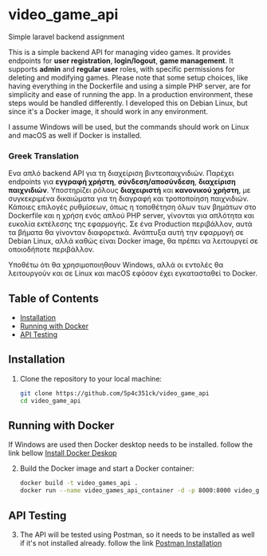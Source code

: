 # video_game_api

Simple laravel backend assignment

This is a simple backend API for managing video games. It provides endpoints for **user registration**, **login/logout**, **game management**. It supports **admin** and **regular user** roles, with specific permissions for deleting and modifying games.
Please note that some setup choices, like having everything in the Dockerfile and using a simple PHP server, are for simplicity and ease of running the app. In a production environment, these steps would be handled differently.
I developed this on Debian Linux, but since it's a Docker image, it should work in any environment.

I assume Windows will be used, but the commands should work on Linux and macOS as well if Docker is installed.

### Greek Translation

Ενα απλό backend API για τη διαχείριση βιντεοπαιχνιδιών. Παρέχει endpoints για **εγγραφή χρήστη**, **σύνδεση/αποσύνδεση**, **διαχείριση παιχνιδιών**. Υποστηρίζει ρόλους **διαχειριστή** και **κανονικού χρήστη**, με συγκεκριμένα δικαιώματα για τη διαγραφή και τροποποίηση παιχνιδιών. Κάποιες επιλογές ρυθμίσεων, όπως η τοποθέτηση όλων των βημάτων στο Dockerfile και η χρήση ενός απλού PHP server, γίνονται για απλότητα και ευκολία εκτέλεσης της εφαρμογής. Σε ένα Production περιβάλλον, αυτά τα βήματα θα γίνονταν διαφορετικά.
Ανάπτυξα αυτή την εφαρμογή σε Debian Linux, αλλά καθώς είναι Docker image, θα πρέπει να λειτουργεί σε οποιοδήποτε περιβάλλον.

Υποθέτω ότι θα χρησιμοποιηθουν Windows, αλλά οι εντολές θα λειτουργούν και σε Linux και macOS εφόσον έχει εγκατασταθεί το Docker.

## Table of Contents
- [Installation](#installation)
- [Running with Docker](#running-with-docker)
- [API Testing](#postman-collection)

## Installation

1. Clone the repository to your local machine:
   ```bash
   git clone https://github.com/5p4c351ck/video_game_api
   cd video_game_api
   ```

## Running with Docker

If Windows are used then Docker desktop needs to be installed.
follow the link bellow
[Install Docker Deskop](https://docs.docker.com/desktop/setup/install/windows-install/)

2. Build the Docker image and start a Docker container:
   ```bash
   docker build -t video_games_api .
   docker run --name video_games_api_container -d -p 8000:8000 video_games_api
   ```

## API Testing

3. The API will be tested using Postman, so it needs to be installed as well if it's not installed already.
follow the link [Postman Installation](https://www.postman.com/downloads/)

